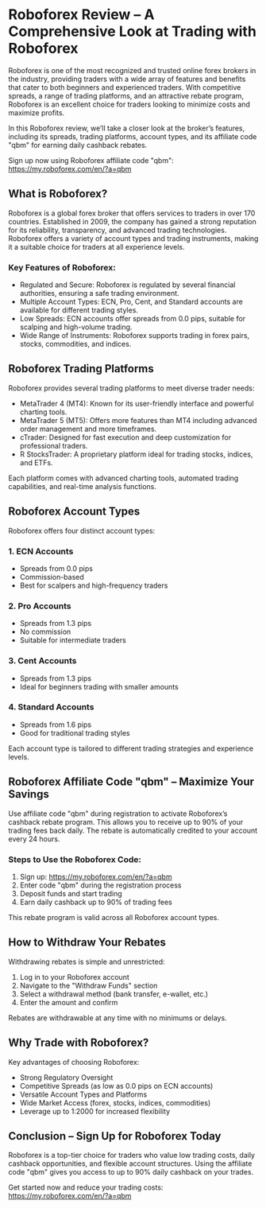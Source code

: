 # Roboforex Review – A Comprehensive Look at Trading with Roboforex

Roboforex is one of the most recognized and trusted online forex brokers in the industry, providing traders with a wide array of features and benefits that cater to both beginners and experienced traders. With competitive spreads, a range of trading platforms, and an attractive rebate program, Roboforex is an excellent choice for traders looking to minimize costs and maximize profits.

In this Roboforex review, we’ll take a closer look at the broker’s features, including its spreads, trading platforms, account types, and its affiliate code "qbm" for earning daily cashback rebates.

Sign up now using Roboforex affiliate code "qbm": https://my.roboforex.com/en/?a=qbm

## What is Roboforex?

Roboforex is a global forex broker that offers services to traders in over 170 countries. Established in 2009, the company has gained a strong reputation for its reliability, transparency, and advanced trading technologies. Roboforex offers a variety of account types and trading instruments, making it a suitable choice for traders at all experience levels.

### Key Features of Roboforex:

- Regulated and Secure: Roboforex is regulated by several financial authorities, ensuring a safe trading environment.
- Multiple Account Types: ECN, Pro, Cent, and Standard accounts are available for different trading styles.
- Low Spreads: ECN accounts offer spreads from 0.0 pips, suitable for scalping and high-volume trading.
- Wide Range of Instruments: Roboforex supports trading in forex pairs, stocks, commodities, and indices.

## Roboforex Trading Platforms

Roboforex provides several trading platforms to meet diverse trader needs:

- MetaTrader 4 (MT4): Known for its user-friendly interface and powerful charting tools.
- MetaTrader 5 (MT5): Offers more features than MT4 including advanced order management and more timeframes.
- cTrader: Designed for fast execution and deep customization for professional traders.
- R StocksTrader: A proprietary platform ideal for trading stocks, indices, and ETFs.

Each platform comes with advanced charting tools, automated trading capabilities, and real-time analysis functions.

## Roboforex Account Types

Roboforex offers four distinct account types:

### 1. ECN Accounts
- Spreads from 0.0 pips
- Commission-based
- Best for scalpers and high-frequency traders

### 2. Pro Accounts
- Spreads from 1.3 pips
- No commission
- Suitable for intermediate traders

### 3. Cent Accounts
- Spreads from 1.3 pips
- Ideal for beginners trading with smaller amounts

### 4. Standard Accounts
- Spreads from 1.6 pips
- Good for traditional trading styles

Each account type is tailored to different trading strategies and experience levels.

## Roboforex Affiliate Code "qbm" – Maximize Your Savings

Use affiliate code "qbm" during registration to activate Roboforex’s cashback rebate program. This allows you to receive up to 90% of your trading fees back daily. The rebate is automatically credited to your account every 24 hours.

### Steps to Use the Roboforex Code:

1. Sign up: https://my.roboforex.com/en/?a=qbm
2. Enter code "qbm" during the registration process
3. Deposit funds and start trading
4. Earn daily cashback up to 90% of trading fees

This rebate program is valid across all Roboforex account types.

## How to Withdraw Your Rebates

Withdrawing rebates is simple and unrestricted:

1. Log in to your Roboforex account
2. Navigate to the "Withdraw Funds" section
3. Select a withdrawal method (bank transfer, e-wallet, etc.)
4. Enter the amount and confirm

Rebates are withdrawable at any time with no minimums or delays.

## Why Trade with Roboforex?

Key advantages of choosing Roboforex:

- Strong Regulatory Oversight
- Competitive Spreads (as low as 0.0 pips on ECN accounts)
- Versatile Account Types and Platforms
- Wide Market Access (forex, stocks, indices, commodities)
- Leverage up to 1:2000 for increased flexibility

## Conclusion – Sign Up for Roboforex Today

Roboforex is a top-tier choice for traders who value low trading costs, daily cashback opportunities, and flexible account structures. Using the affiliate code "qbm" gives you access to up to 90% daily cashback on your trades.

Get started now and reduce your trading costs: https://my.roboforex.com/en/?a=qbm
